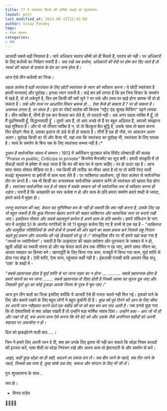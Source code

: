 ```yaml
---
title: 77 वें स्वतंत्रता दिवस की हार्दिक बधाई एवं शुभकामना
layout: post
last_modified_at: 2023-08-15T12:41:00
author: Vinay Pandey
tags:
- मंगल कामना
categories:
- दीर्घ
---
```

आजादी सबसे बड़ी नियामत है। सारे अधिकार स्वतंत्र कौमों को ही मिलते हैं, परतंत्र को नही। पर अधिकारों के लिए कर्तव्यों का निर्वहन जरूरी है। *याद रखें जब कर्तव्य, अधिकारों की वेदी पर होम कर दिए जाते हैं तो स्वार्थ की ज्वाला से दासता के प्रेत का जन्म होता है।* 

आज ऐसे तीन कर्तव्यों का जिक्र। 

*पहला कर्तव्य है बड़ी स्वत्रंत्रता के लिए छोटी स्वतंत्रता के त्याग को स्वीकार करना।* ये छोटी स्वतंत्रता है हमारी मान्यताएं और पूर्वाग्रह। इनका त्याग जरूरी है।  कई बार हमें लगता है कि हम जिस विचार के समर्थन में खड़े हैं, वो तो तर्कपूर्ण है, फिर हम किसी की क्यों सुने ? पर तर्क और तथ्य पर खड़े होना भ्रामक भी तो हो सकता है। *तर्क और तथ्य पर आधारित विचार भ्रामक हो ... ऐसा कैसे  हो सकता है ? पर हो सकता है। असम्भव लगता है, पर संभव है।* इस पर रॉबर्ट थालेस की किताब "स्ट्रैट एंड क्रूक्ड़ थिंकिंग" पढ़ने लायक है। तीन व्यक्ति हैं, तीनों ही एक बार फैसला कर लेते है, तो पलटते नही। अब अगर पहला व्यक्ति मैं हूँ, तो मैं दृढ़निश्चयी हूँ, सिद्धान्तवादी हूँ । दूसरे आप हैं, तो आप अच्छे तो हैं पर बहुत अड़ियल हैं, आपको समझाना बड़ा मुश्किल है। और वो जो तीसरा व्यक्ति है न, वो तो बिल्कुल बैल बुद्धि है, उसके साथ तो  बहस करना सिर फोड़ने जैसा है, उसका इलाज तो डंडे से ही हो सकता है। तीनों हैं एक ही जैसे, पर आकलन अलग अलग। पूर्वाग्रह किसी का भी और कैसा भी, यहां तक कि स्वतंत्रता का पूर्वाग्रह भी, स्वतंत्रता के लिए घातक है। स्वयं के समर्पण के बिना सब के लिए स्वतंत्रता सम्भव नही है।*

*दूसरा है सार्वजनिक संवाद में सम्मान।* 1913 में अमेरिकन फुटबाल कोच विंसेंट लोम्बारडी की सलाह _"Praise in public, Criticize in private"_ बिजनेस मैनजमेंट का सूत्र बनी। हमारी संस्कृति में तो सैकड़ों सालों से हमेशा से कहा जाता है कि घर की बात घर मे रहना चाहिए। पर हो उल्टा रहा है। आज सारा संवाद सोशल मीडिया पर है। जब किसी की तारीफ़ का मौका आता है तो या तो कॉपी पेस्ट वाली बधाई/ शुभकामना या इमोजी से काम चला लेते हैं। पर व्यक्तिगत आलोचना, पूरे तेवर कलेवर से सार्वजनिक तौर पर करते हैं। जब भी किसी का अनावश्यक सार्वजनिक अपमान करेंगे तो स्वतंत्रता को खतरा पैदा होगा ही। *स्वतंत्रता सार्वजनिक भाव है तो संवाद में सबके सम्मान को भी सार्वजनिक रूप से स्वीकार करना ही पड़ेगा।* जरुरी है कि असहमति का स्वर कर्कश न हो और सत्य के प्रति हमारा समर्पण हमारे शब्दों से ज्यादा, हमारे कार्य में मुखर हो। 

*परन्तु स्वतंत्रता की रक्षा, केवल यह सुनिश्चित कर के नही हो सकती कि क्या नही करना है, उसके लिए यह भी बहुत जरूरी है कि कुछ निरन्तर बेहतर करने की चाहत व्यक्तिगत और सामाजिक स्तर पर बनाये रखी जाए। इसलियर तीसरा और सबसे महत्वपूर्ण कर्तव्य है अपने काम के प्रति समर्पण।*  हमारे संविधान के भाग चार में अनुछेद 51 के अंतर्गत नागरिकों के जो 11 मूलभूत कर्तव्य दिए गए हैं उनमें से एक यह है - _"व्यक्तिगत और सामूहिक गतिविधियों के सभी क्षेत्रों में उत्कर्ष की ओर बढ़ने का सतत प्रयास करे जिससे राष्ट्र निरंतर बढ़ते हुए प्रयत्न और उपलब्धि की नई ऊँचाइयों को छू ले।"_  सांस्कृतिक तौर पर भी हमारे यहां कहा गया है _"तमसो मा ज्योतिर्गमय"_। जरूरी है कि उत्कृष्टता की चाहत प्रमोशन और पुरुस्कार के चक्कर में न हो, खुली आँखों का स्थायी सपना हो और यह केवल कार्य क्षेत्र तक सीमित न रह जाए, हमारे समग्र जीवन का, आचार व्यवहार का हिस्सा बने। खानापूर्ति के लिए किया गया काम, मजबूरी में किया गया काम, मुर्दा शांति से ढोया गया बोझ है। ऐसी शांति, ऐसा काम, पहुंचाता कहीं नही है। इंकलाबी पंजाबी कवि अवतार सिंह संधू 'पाश' के शब्दों में -

_"सबसे ख़तरनाक होता है_ 
_मुर्दा शांति से भर जाना_
_तड़प का न होना_
...............
_*सबसे ख़तरनाक होता है*_
_*हमारे सपनों का मर जाना*_
........
_*सबसे ख़तरनाक वो दिशा होती है*_
_*जिसमें आत्‍मा का सूरज डूब जाए*_
_और जिसकी मुर्दा धूप का कोई टुकड़ा_
_आपके जिस्‍म के पूरब में चुभ जाए।_"

आज इन तीन बातों का जिक्र इसलिए क्योंकि ये आजदी ऐसे ही रास्ता चलते नही मिल गई। इसको पाने के लिए और बचाये रखने के लिए  बहुत लोगों ने बहुत कुर्बानी दी है। *कुछ वर्ष पूर्व तिरंगे की आन के लिए सीमा पर अपनी जान न्यौछावर करने वाले एक शहीद की मां की बात बार बार याद आती है।* जब उनसे पूछा गया कि वो देशवासियों से क्या अपेक्षा रखती हैं तो उन्होंने बड़ा मार्मिक जवाब दिया। *उन्होंने कहा - _आप जो भी हों और जहां भी हों, बस अपना काम ऐसे करना कि मेरे बेटे को और उसके जैसे अनगिनत शहीदों को अपनी शहादत पर अफसोस न हो।_* 

दिल को झकझोरने वाली बात.....। 

जिन ने हमारे लिए अपनी जान दे दी, क्या हम उनके लिए इतना भी नही कर सकते कि थोड़ा नियम कायदों की इज्जत करें, भाषा शैली पर थोड़ा नियंत्रण रखें और  अपना काम तो ईमानदारी से और समर्पण से करें। 

*आइए, कहीं कुछ थोड़ा सा ही सही, बदलने का प्रयास कर लें। सब बीत जाने के पहले, सब रीत जाने के पहले, जिससे सब पाया है, कुछ सांसे उस देश, समाज और संगठन के लिए भी जी लें।*
 
पुनः शुभकामना के साथ ..

जय हो। 

- विनय पांडेय

🙏🌷🌷🙏


